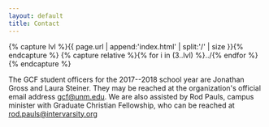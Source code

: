 ```yaml
---
layout: default
title: Contact
---
```


{% capture lvl %}{{ page.url | append:'index.html' | split:'/' | size }}{% endcapture %}
{% capture relative %}{% for i in (3..lvl) %}../{% endfor %}{% endcapture %}

The GCF student officers for the 2017--2018 school year are Jonathan Gross and
Laura Steiner. They may be reached at the organization's official email address
[gcf@unm.edu][email]. We are also assisted by Rod Pauls, campus minister with
Graduate Christian Fellowship, who can be reached at [rod.pauls@intervarsity.org][rodemail]

[email]: mailto:gcf@unm.edu
[unmsac]: https://unm-community.symplicity.com/?s=student_group&id=5f21cd765df59eafa192c082c175f1fd
[rodemail]: mailto:rod.pauls@intervarsity.org
